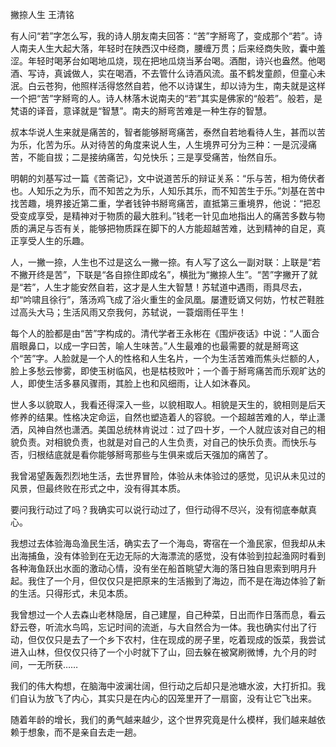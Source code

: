 撇捺人生      王清铭

 

有人问“若”字怎么写，我的诗人朋友南夫回答：“苦”字掰弯了，变成那个“若”。诗人南夫人生大起大落，年轻时在陕西汉中经商，腰缠万贯；后来经商失败，囊中羞涩。年轻时喝茅台如喝地瓜烧，现在把地瓜烧当茅台喝。酒酣，诗兴也盎然。他喝酒、写诗，真诚做人，实在喝酒，不去管什么诗酒风流。虽不鹤发童颜，但童心未泯。白云苍狗，他照样活得悠然自若，他不以诗谋生，却以诗为生，南夫就是这样一个把“苦”字掰弯的人。诗人林落木说南夫的“若”其实是佛家的“般若”。般若，是梵语的译音，意译就是“智慧”。南夫的掰弯苦难是一种生存的智慧。

 

叔本华说人生来就是痛苦的，智者能够掰弯痛苦，泰然自若地看待人生，甚而以苦为乐，化苦为乐。从对待苦的角度来说人生，人生境界可分为三种：一是沉浸痛苦，不能自拔；二是接纳痛苦，勾兑快乐；三是享受痛苦，怡然自乐。

 

明朝的刘基写过一篇《苦斋记》，文中说道苦乐的辩证关系：“乐与苦，相为倚伏者也。人知乐之为乐，而不知苦之为乐，人知乐其乐，而不知苦生于乐。”刘基在苦中找苦趣，境界接近第二重，学者钱钟书掰弯痛苦，直抵第三重境界，他说：“把忍受变成享受，是精神对于物质的最大胜利。”钱老一针见血地指出人的痛苦多数与物质的满足与否有关，能够把物质踩在脚下的人方能超越苦难，达到精神的自足，真正享受人生的乐趣。

 

人，一撇一捺，人生也不过是这么一撇一捺。有人写了这么一副对联：上联是“若不撇开终是苦”，下联是“各自捺住即成名”，横批为“撇捺人生”。“苦”字撇开了就是“若”，人生才能安然自若，这才是人生大智慧！苏轼道中遇雨，雨具尽去，却“吟啸且徐行”，落汤鸡飞成了浴火重生的金凤凰。屡遭贬谪又何妨，竹杖芒鞋胜过高头大马；生活风雨又奈我何，苏轼说，一蓑烟雨任平生！

 

每个人的脸都是由“苦”字构成的。清代学者王永彬在《围炉夜话》中说：“人面合眉眼鼻口，以成一字曰苦，喻人生味苦。”人生最难的也最需要的就是掰弯这个“苦”字。人脸就是一个人的性格和人生名片，一个为生活苦难而焦头烂额的人，脸上多愁云惨雾，即使玉树临风，也是枯枝败叶；一个善于掰弯痛苦而乐观旷达的人，即使生活多暴风骤雨，其脸上也和风细雨，让人如沐春风。

 

世人多以貌取人，我看还得深入一些，以貌相取人。相貌是天生的，貌相则是后天修养的结果。性格决定命运，自然也塑造着人的容貌。一个超越苦难的人，举止潇洒，风神自然也潇洒。美国总统林肯说过：过了四十岁，一个人就应该对自己的相貌负责。对相貌负责，也就是对自己的人生负责，对自己的快乐负责。而快乐与否，归根结底就是看你能够掰弯那些与生俱来或后天强加的痛苦了。

 

我曾渴望轰轰烈烈地生活，去世界冒险，体验从未体验过的感觉，见识从未见过的风景，但最终败在形式之中，没有得其本质。

要问我行动过了吗？我确实可以说行动过了，但行动得不尽兴，没有彻底奉献真心。

 

我想过去体验海岛渔民生活，确实去了一个海岛，寄宿在一个渔民家，但我却从未出海捕鱼，没有体验到在无边无际的大海漂流的感觉，没有体验到拉起渔网时看到各种海鱼跃出水面的激动心情，没有坐在船首眺望大海的落日独自思索到明月升起。我住了一个月，但仅仅只是把原来的生活搬到了海边，而不是在海边体验了新的生活。只得形式，未见本质。

 

我曾想过一个人去森山老林隐居，自己建屋，自己种菜，日出而作日落而息，看云舒云卷，听流水鸟鸣，忘记时间的流逝，与大自然合为一体。我也确实付出了行动，但仅仅只是去了一个乡下农村，住在现成的房子里，吃着现成的饭菜，我尝试进入山林，但仅仅只待了一个小时就下了山，回去躲在被窝刷微博，九个月的时间，一无所获……

 

我们的伟大构想，在脑海中波澜壮阔，但行动之后却只是池塘水波，大打折扣。我们自认为放飞了内心，其实只是在内心的囚笼里开了一扇窗，没有让它飞出来。

 

随着年龄的增长，我们的勇气越来越少，这个世界究竟是什么模样，我们越来越依赖于想象，而不是亲自去走一趟。

 
